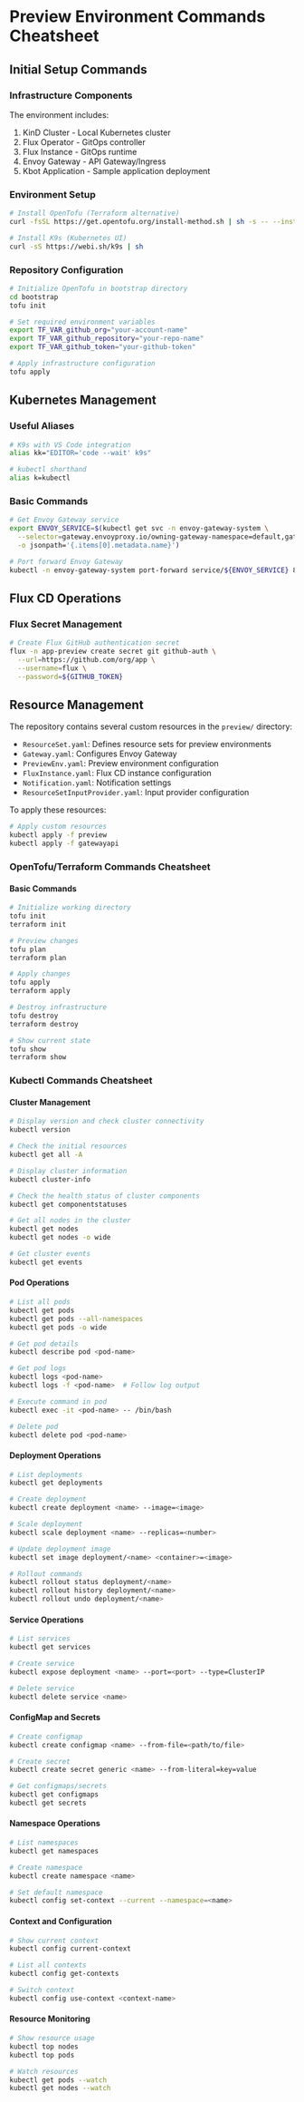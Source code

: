 # Preview Environment Commands Cheatsheet

## Initial Setup Commands

### Infrastructure Components

The environment includes:
1. KinD Cluster - Local Kubernetes cluster
2. Flux Operator - GitOps controller
3. Flux Instance - GitOps runtime
4. Envoy Gateway - API Gateway/Ingress
5. Kbot Application - Sample application deployment

### Environment Setup

```bash
# Install OpenTofu (Terraform alternative)
curl -fsSL https://get.opentofu.org/install-method.sh | sh -s -- --install-method standalone

# Install K9s (Kubernetes UI)
curl -sS https://webi.sh/k9s | sh
```

### Repository Configuration
```bash
# Initialize OpenTofu in bootstrap directory
cd bootstrap
tofu init

# Set required environment variables
export TF_VAR_github_org="your-account-name"
export TF_VAR_github_repository="your-repo-name"
export TF_VAR_github_token="your-github-token"

# Apply infrastructure configuration
tofu apply
```

## Kubernetes Management

### Useful Aliases
```bash
# K9s with VS Code integration
alias kk="EDITOR='code --wait' k9s"

# kubectl shorthand
alias k=kubectl
```

### Basic Commands
```bash
# Get Envoy Gateway service
export ENVOY_SERVICE=$(kubectl get svc -n envoy-gateway-system \
  --selector=gateway.envoyproxy.io/owning-gateway-namespace=default,gateway.envoyproxy.io/owning-gateway-name=eg \
  -o jsonpath='{.items[0].metadata.name}')

# Port forward Envoy Gateway
kubectl -n envoy-gateway-system port-forward service/${ENVOY_SERVICE} 8888:80
```

## Flux CD Operations

### Flux Secret Management
```bash
# Create Flux GitHub authentication secret
flux -n app-preview create secret git github-auth \
  --url=https://github.com/org/app \
  --username=flux \
  --password=${GITHUB_TOKEN}
```

## Resource Management

The repository contains several custom resources in the `preview/` directory:
- `ResourceSet.yaml`: Defines resource sets for preview environments
- `Gateway.yaml`: Configures Envoy Gateway
- `PreviewEnv.yaml`: Preview environment configuration
- `FluxInstance.yaml`: Flux CD instance configuration
- `Notification.yaml`: Notification settings
- `ResourceSetInputProvider.yaml`: Input provider configuration

To apply these resources:
```bash
# Apply custom resources
kubectl apply -f preview
kubectl apply -f gatewayapi
```


### OpenTofu/Terraform Commands Cheatsheet

#### Basic Commands
```bash
# Initialize working directory
tofu init
terraform init

# Preview changes
tofu plan
terraform plan

# Apply changes
tofu apply
terraform apply

# Destroy infrastructure
tofu destroy
terraform destroy

# Show current state
tofu show
terraform show
```

### Kubectl Commands Cheatsheet

#### Cluster Management
```bash
# Display version and check cluster connectivity
kubectl version

# Check the initial resources
kubectl get all -A

# Display cluster information
kubectl cluster-info

# Check the health status of cluster components
kubectl get componentstatuses

# Get all nodes in the cluster
kubectl get nodes
kubectl get nodes -o wide

# Get cluster events
kubectl get events
```

#### Pod Operations
```bash
# List all pods
kubectl get pods
kubectl get pods --all-namespaces
kubectl get pods -o wide

# Get pod details
kubectl describe pod <pod-name>

# Get pod logs
kubectl logs <pod-name>
kubectl logs -f <pod-name>  # Follow log output

# Execute command in pod
kubectl exec -it <pod-name> -- /bin/bash

# Delete pod
kubectl delete pod <pod-name>
```

#### Deployment Operations
```bash
# List deployments
kubectl get deployments

# Create deployment
kubectl create deployment <name> --image=<image>

# Scale deployment
kubectl scale deployment <name> --replicas=<number>

# Update deployment image
kubectl set image deployment/<name> <container>=<image>

# Rollout commands
kubectl rollout status deployment/<name>
kubectl rollout history deployment/<name>
kubectl rollout undo deployment/<name>
```

#### Service Operations
```bash
# List services
kubectl get services

# Create service
kubectl expose deployment <name> --port=<port> --type=ClusterIP

# Delete service
kubectl delete service <name>
```

#### ConfigMap and Secrets
```bash
# Create configmap
kubectl create configmap <name> --from-file=<path/to/file>

# Create secret
kubectl create secret generic <name> --from-literal=key=value

# Get configmaps/secrets
kubectl get configmaps
kubectl get secrets
```

#### Namespace Operations
```bash
# List namespaces
kubectl get namespaces

# Create namespace
kubectl create namespace <name>

# Set default namespace
kubectl config set-context --current --namespace=<name>
```

#### Context and Configuration
```bash
# Show current context
kubectl config current-context

# List all contexts
kubectl config get-contexts

# Switch context
kubectl config use-context <context-name>
```

#### Resource Monitoring
```bash
# Show resource usage
kubectl top nodes
kubectl top pods

# Watch resources
kubectl get pods --watch
kubectl get nodes --watch
```